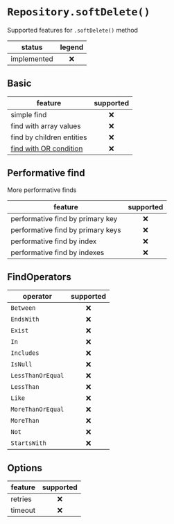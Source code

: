 # `Repository.softDelete()`

Supported features for `.softDelete()` method

| status      | legend |
| ----------- | :----: |
| implemented |   ❌   |

## Basic

| feature                    | supported |
| -------------------------- | :-------: |
| simple find                |    ❌     |
| find with array values     |    ❌     |
| find by children entities  |    ❌     |
| [find with OR condition]() |    ❌     |

## Performative find

More performative finds

| feature                           | supported |
| --------------------------------- | :-------: |
| performative find by primary key  |    ❌     |
| performative find by primary keys |    ❌     |
| performative find by index        |    ❌     |
| performative find by indexes      |    ❌     |

## FindOperators

| operator          | supported |
| ----------------- | :-------: |
| `Between`         |    ❌     |
| `EndsWith`        |    ❌     |
| `Exist`           |    ❌     |
| `In`              |    ❌     |
| `Includes`        |    ❌     |
| `IsNull`          |    ❌     |
| `LessThanOrEqual` |    ❌     |
| `LessThan`        |    ❌     |
| `Like`            |    ❌     |
| `MoreThanOrEqual` |    ❌     |
| `MoreThan`        |    ❌     |
| `Not`             |    ❌     |
| `StartsWith`      |    ❌     |

## Options

| feature | supported |
| ------- | :-------: |
| retries |    ❌     |
| timeout |    ❌     |
